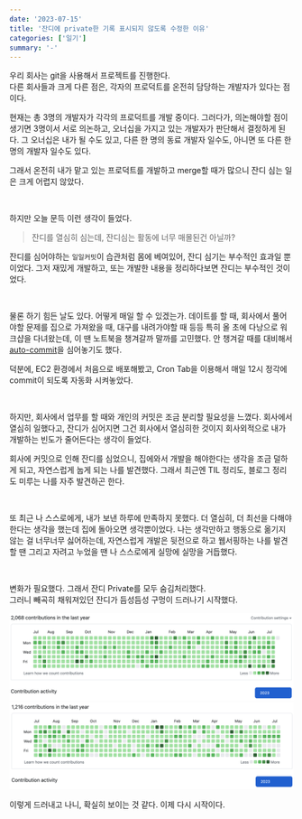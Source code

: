 ```yaml
---
date: '2023-07-15'
title: '잔디에 private한 기록 표시되지 않도록 수정한 이유'
categories: ['일기']
summary: '-'
---
```


우리 회사는 git을 사용해서 프로젝트를 진행한다.  
다른 회사들과 크게 다른 점은, 각자의 프로덕트를 온전히 담당하는 개발자가 있다는 점이다.

현재는 총 3명의 개발자가 각각의 프로덕트를 개발 중이다. 그러다가, 의논해야할 점이 생기면 3명이서 서로 의논하고, 오너십을 가지고 있는 개발자가 판단해서 결정하게 된다.
그 오너십은 내가 될 수도 있고, 다른 한 명의 동료 개발자 일수도, 아니면 또 다른 한 명의 개발자 일수도 있다.

그래서 온전히 내가 맡고 있는 프로덕트를 개발하고 merge할 때가 많으니 잔디 심는 일은 크게 어렵지 않았다.

<br>

하지만 오늘 문득 이런 생각이 들었다.

> 잔디를 열심히 심는데, 잔디심는 활동에 너무 매몰된건 아닐까?

잔디를 심어야하는 `일일커밋`이 습관처럼 몸에 베여있어, 잔디 심기는 부수적인 효과일 뿐이었다. 그저 재밌게 개발하고, 또는 개발한 내용을 정리하다보면 잔디는 부수적인 것이었다.

<br>

물론 하기 힘든 날도 있다. 어떻게 매일 할 수 있겠는가. 데이트를 할 때, 회사에서 풀어야할 문제를 집으로 가져왔을 때, 대구를 내려가야할 때 등등
특히 올 초에 다낭으로 워크샵을 다녀왔는데, 이 땐 노트북을 챙겨갈까 말까를 고민했다. 안 챙겨갈 때를 대비해서 [auto-commit](https://github.com/Geuni620/github-auto-commit)을 심어놓기도 했다.

덕분에, EC2 환경에서 처음으로 배포해봤고, Cron Tab을 이용해서 매일 12시 정각에 commit이 되도록 자동화 시켜놓았다.

<br>

하지만, 회사에서 업무를 할 때와 개인의 커밋은 조금 분리할 필요성을 느꼈다.
회사에서 열심히 일했다고, 잔디가 심어지면 그건 회사에서 열심히한 것이지 회사외적으로 내가 개발하는 빈도가 줄어든다는 생각이 들었다.

회사에 커밋으로 인해 잔디를 심었으니, 집에와서 개발을 해야한다는 생각을 조금 덜하게 되고, 자연스럽게 눕게 되는 나를 발견했다.
그래서 최근엔 TIL 정리도, 블로그 정리도 미루는 나를 자주 발견하곤 한다.

<br>

또 최근 나 스스로에게, 내가 보낸 하루에 만족하지 못했다. 더 열심히, 더 최선을 다해야한다는 생각을 했는데 집에 돌아오면 생각뿐이었다.
나는 생각만하고 행동으로 옮기지 않는 걸 너무너무 싫어하는데, 자연스럽게 개발은 뒷전으로 하고 웹서핑하는 나를 발견할 땐 그리고 자려고 누었을 땐 나 스스로에게 실망에 실망을 거듭했다.

<br>

변화가 필요했다. 그래서 잔디 Private를 모두 숨김처리했다.  
그러니 빼곡히 채워져있던 잔디가 듬성듬성 구멍이 드러나기 시작했다.

![로그인 후 내가 본 나의 잔디](./me.png)  
![로그아웃 후 내가 본 나의 잔디](./other.png)

이렇게 드러내고 나니, 확실히 보이는 것 같다. 이제 다시 시작이다.
